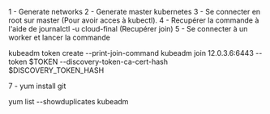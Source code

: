 1 - Generate networks
2 - Generate master kubernetes
3 - Se connecter en root sur master (Pour avoir acces à kubectl). 
4 - Recupérer la commande à l'aide de journalctl -u cloud-final (Recupérer join)
5 - Se connecter à un worker 
 et lancer la commande 

kubeadm token create --print-join-command
kubeadm join 12.0.3.6:6443 --token $TOKEN --discovery-token-ca-cert-hash 
$DISCOVERY_TOKEN_HASH

7 - yum install git


yum list --showduplicates kubeadm